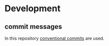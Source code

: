 # Development

## commit messages

In this repository [conventional commits](https://www.conventionalcommits.org/en/v1.0.0/) are used.
